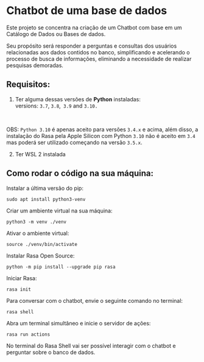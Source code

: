 
# Chatbot de uma base de dados

Este projeto se concentra na criação de um Chatbot com base em um Catálogo de Dados ou Bases de dados. 

Seu propósito será responder a perguntas e consultas dos usuários relacionadas aos dados contidos no banco, simplificando e acelerando o processo de busca de informações, eliminando a necessidade de realizar pesquisas demoradas. 


## Requisitos:
1. Ter alguma dessas versões de **Python** instaladas: versions: `3.7`, `3.8`,` 3.9` and `3.10.`

&nbsp;

OBS: `Python 3.10` é apenas aceito para versões `3.4.x` e acima, além disso, a instalação do Rasa pela Apple Silicon com Python `3.10` não é aceito em `3.4` mas poderá ser utilizado começando na versão `3.5.x`.

2. Ter WSL 2 instalada


## Como rodar o código na sua máquina:
Instalar a última versão do pip:
```
sudo apt install python3-venv
```
Criar um ambiente virtual na sua máquina:
```
python3 -m venv ./venv
```
Ativar o ambiente virtual:
```
source ./venv/bin/activate
```
Instalar Rasa Open Source:
```
python -m pip install --upgrade pip rasa
 ```
Iniciar Rasa:
```
rasa init
```

Para conversar com o chatbot, envie o seguinte comando no terminal:
```
rasa shell
```
Abra um terminal simultâneo e inicie o servidor de ações:
```
rasa run actions
```

No terminal do Rasa Shell vai ser possível interagir com o chatbot e perguntar sobre o banco de dados.
